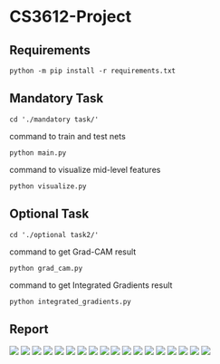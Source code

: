 # CS3612-Project

## Requirements
```text
python -m pip install -r requirements.txt
```

## Mandatory Task

```text
cd './mandatory task/'
```

command to train and test nets
```text
python main.py
```

command to visualize mid-level features
```text
python visualize.py
```


## Optional Task

```text
cd './optional task2/'
```

command to get Grad-CAM result
```text
python grad_cam.py
```

command to get Integrated Gradients result
```text
python integrated_gradients.py
```

## Report
![](assets/report0.svg)
![](assets/report1.svg) 
![](assets/report2.svg) 
![](assets/report3.svg) 
![](assets/report4.svg) 
![](assets/report5.svg) 
![](assets/report6.svg) 
![](assets/report7.svg) 
![](assets/report8.svg) 
![](assets/report9.svg) 
![](assets/report10.svg)
![](assets/report11.svg)
![](assets/report12.svg)
![](assets/report13.svg)
![](assets/report14.svg)
![](assets/report15.svg)
![](assets/report16.svg)
![](assets/report17.svg)